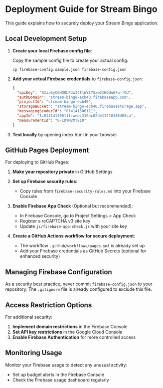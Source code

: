 # Deployment Guide for Stream Bingo

This guide explains how to securely deploy your Stream Bingo application.

## Local Development Setup

1. **Create your local Firebase config file**:
   
   Copy the sample config file to create your actual config:
   ```
   cp firebase-config.sample.json firebase-config.json
   ```

2. **Add your actual Firebase credentials** to `firebase-config.json`:
   ```json
   {
     "apiKey": "AIzaSyC6HO0LPJwI4tlWYlYSxw2IEGUu6Fu-fOU",
     "authDomain": "stream-bingo-ecb40.firebaseapp.com",
     "projectId": "stream-bingo-ecb40",
     "storageBucket": "stream-bingo-ecb40.firebasestorage.app",
     "messagingSenderId": "814141306111",
     "appId": "1:814141306111:web:319ac02de11210186408ca",
     "measurementId": "G-1DYM2MTE10"
   }
   ```

3. **Test locally** by opening index.html in your browser

## GitHub Pages Deployment

For deploying to GitHub Pages:

1. **Make your repository private** in GitHub Settings

2. **Set up Firebase security rules**:
   - Copy rules from `firebase-security-rules.md` into your Firebase Console

3. **Enable Firebase App Check** (Optional but recommended):
   - In Firebase Console, go to Project Settings > App Check
   - Register a reCAPTCHA v3 site key
   - Update `js/firebase-app-check.js` with your site key

4. **Create a GitHub Actions workflow for secure deployment**:
   - The workflow `.github/workflows/pages.yml` is already set up
   - Add your Firebase credentials as GitHub Secrets (optional for enhanced security)

## Managing Firebase Configuration

As a security best practice, never commit `firebase-config.json` to your repository. The `.gitignore` file is already configured to exclude this file.

## Access Restriction Options

For additional security:

1. **Implement domain restrictions** in the Firebase Console
2. **Set API key restrictions** in the Google Cloud Console 
3. **Enable Firebase Authentication** for more controlled access

## Monitoring Usage

Monitor your Firebase usage to detect any unusual activity:
- Set up budget alerts in the Firebase Console
- Check the Firebase usage dashboard regularly
